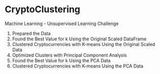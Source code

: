 # CryptoClustering
Machine Learning -  Unsupervised Learning Challenge
1. Prepared the Data
2. Found the Best Value for k Using the Original Scaled DataFrame
3. Clustered Cryptocurrencies with K-means Using the Original Scaled Data
4. Optimized Clusters with Principal Component Analysis
5. Found the Best Value for k Using the PCA Data
6. Clustered Cryptocurrencies with K-means Using the PCA Data
